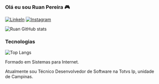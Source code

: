 ### Olá eu sou Ruan Pereira 🎮

[![LinkeIn](https://img.shields.io/badge/LinkedIn-0077B5?style=for-the-badge&logo=linkedin&logoColor=white)](https://www.linkedin.com/in/ruan-henrique-484b401a3/)
[![Instagram](https://img.shields.io/badge/Instagram-E4405F?style=for-the-badge&logo=instagram&logoColor=white)](https://www.instagram.com/ruanh_pereira/)


![Ruan GitHub stats](https://github-readme-stats.vercel.app/api?username=RuanHAPereira&show_icons=true&theme=dracula)

### Tecnologias

![Top Langs](https://github-readme-stats.vercel.app/api/top-langs/?username=RuanHAPereira&layout=compact)

Formado em Sistemas para Internet.

Atualmente sou Técnico Desenvolvedor de Software na Totvs Ip, unidade de Campinas.
